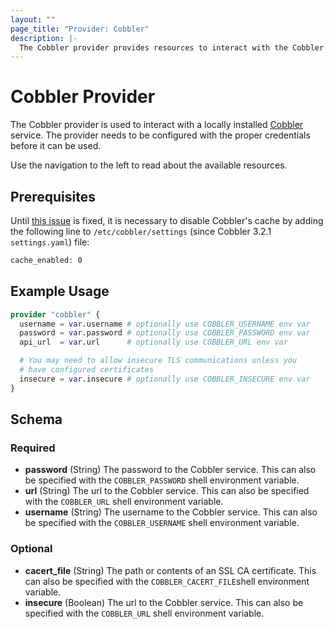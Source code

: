 ```yaml
---
layout: ""
page_title: "Provider: Cobbler"
description: |-
  The Cobbler provider provides resources to interact with the Cobbler API.
---
```


# Cobbler Provider

The Cobbler provider is used to interact with a locally installed [Cobbler](https://cobbler.github.io/) service. The provider needs to be configured with the proper credentials before it can be used.

Use the navigation to the left to read about the available resources.

## Prerequisites

Until [this issue](https://github.com/cobbler/cobbler/issues/2386) is
fixed, it is necessary to disable Cobbler's cache by adding the following
line to `/etc/cobbler/settings` (since Cobbler 3.2.1 `settings.yaml`) file:

```txt
cache_enabled: 0
```

## Example Usage

```terraform
provider "cobbler" {
  username = var.username # optionally use COBBLER_USERNAME env var
  password = var.password # optionally use COBBLER_PASSWORD env var
  api_url  = var.url      # optionally use COBBLER_URL env var

  # You may need to allow insecure TLS communications unless you
  # have configured certificates
  insecure = var.insecure # optionally use COBBLER_INSECURE env var
}
```

<!-- schema generated by tfplugindocs -->
## Schema

### Required

- **password** (String) The password to the Cobbler service. This can also be specified with the `COBBLER_PASSWORD` shell environment variable.
- **url** (String) The url to the Cobbler service. This can also be specified with the `COBBLER_URL` shell environment variable.
- **username** (String) The username to the Cobbler service. This can also be specified with the `COBBLER_USERNAME` shell environment variable.

### Optional

- **cacert_file** (String) The path or contents of an SSL CA certificate. This can also be specified with the `COBBLER_CACERT_FILE`shell environment variable.
- **insecure** (Boolean) The url to the Cobbler service. This can also be specified with the `COBBLER_URL` shell environment variable.
